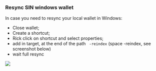 ### Resync SIN windows wallet

In case you need to resync your local wallet in Windows:<br>
* Close wallet;
* Create a shortcut;
* Rick click on shortcut and select properties;
* add in target, at the end of the path ` -reindex` (space -reindex, see screenshot below)
* wait full resync

![](./assets/misc/win_wallet_reindex.png)
